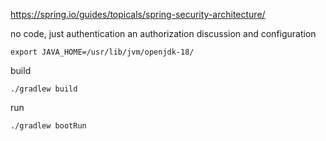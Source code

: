 https://spring.io/guides/topicals/spring-security-architecture/

no code, just authentication an authorization discussion and configuration

```
export JAVA_HOME=/usr/lib/jvm/openjdk-18/
```

build
```
./gradlew build
```

run
```
./gradlew bootRun
```



